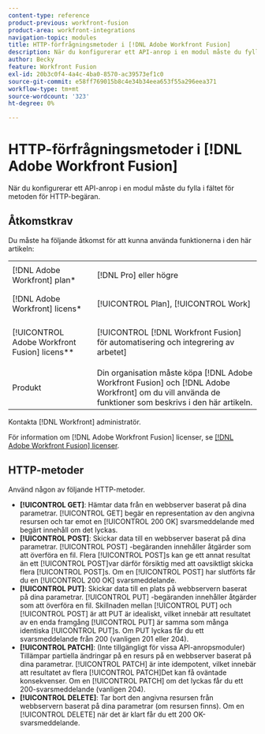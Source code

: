 ```yaml
---
content-type: reference
product-previous: workfront-fusion
product-area: workfront-integrations
navigation-topic: modules
title: HTTP-förfrågningsmetoder i [!DNL Adobe Workfront Fusion]
description: När du konfigurerar ett API-anrop i en modul måste du fylla i fältet för metoden för HTTP-begäran.
author: Becky
feature: Workfront Fusion
exl-id: 20b3c0f4-4a4c-4ba0-8570-ac39573ef1c0
source-git-commit: e58ff769015b8c4e34b34eea653f55a296eea371
workflow-type: tm+mt
source-wordcount: '323'
ht-degree: 0%

---
```


# HTTP-förfrågningsmetoder i [!DNL Adobe Workfront Fusion]

När du konfigurerar ett API-anrop i en modul måste du fylla i fältet för metoden för HTTP-begäran.

## Åtkomstkrav

Du måste ha följande åtkomst för att kunna använda funktionerna i den här artikeln:

<table style="table-layout:auto">
 <col> 
 <col> 
 <tbody> 
  <tr> 
    <td role="rowheader">[!DNL Adobe Workfront] plan*</td> 
   <td> <p>[!DNL Pro] eller högre</p> </td> 
  </tr> 
  <tr data-mc-conditions=""> 
   <td role="rowheader">[!DNL Adobe Workfront] licens*</td> 
   <td> <p>[!UICONTROL Plan], [!UICONTROL Work]</p> </td> 
  </tr> 
  <tr> 
   <td role="rowheader">[!UICONTROL Adobe Workfront Fusion] licens**</td> 
   <td> <p>[!UICONTROL [!DNL Workfront Fusion] för automatisering och integrering av arbetet] </p>  </td> 
  </tr> 
  <tr> 
   <td role="rowheader">Produkt</td> 
   <td>Din organisation måste köpa [!DNL Adobe Workfront Fusion] och [!DNL Adobe Workfront] om du vill använda de funktioner som beskrivs i den här artikeln.</td> 
  </tr> 
 </tbody> 
</table>

Kontakta [!DNL Workfront] administratör.

För information om [!DNL Adobe Workfront Fusion] licenser, se [[!DNL Adobe Workfront Fusion] licenser](../../workfront-fusion/get-started/license-automation-vs-integration.md).

## HTTP-metoder

Använd någon av följande HTTP-metoder.

* **[!UICONTROL GET]**: Hämtar data från en webbserver baserat på dina parametrar. [!UICONTROL GET] begär en representation av den angivna resursen och tar emot en [!UICONTROL 200 OK] svarsmeddelande med begärt innehåll om det lyckas.
* **[!UICONTROL POST]**: Skickar data till en webbserver baserat på dina parametrar. [!UICONTROL POST] -begäranden innehåller åtgärder som att överföra en fil. Flera [!UICONTROL POST]s kan ge ett annat resultat än ett [!UICONTROL POST]var därför försiktig med att oavsiktligt skicka flera [!UICONTROL POST]s. Om en [!UICONTROL POST] har slutförts får du en [!UICONTROL 200 OK] svarsmeddelande.
* **[!UICONTROL PUT]**: Skickar data till en plats på webbservern baserat på dina parametrar. [!UICONTROL PUT] -begäranden innehåller åtgärder som att överföra en fil. Skillnaden mellan [!UICONTROL PUT] och [!UICONTROL POST] är att PUT är idealiskt, vilket innebär att resultatet av en enda framgång [!UICONTROL PUT] är samma som många identiska [!UICONTROL PUT]s. Om PUT lyckas får du ett svarsmeddelande från 200 (vanligen 201 eller 204).
* **[!UICONTROL PATCH]**: (Inte tillgängligt för vissa API-anropsmoduler) Tillämpar partiella ändringar på en resurs på en webbserver baserat på dina parametrar. [!UICONTROL PATCH] är inte idempotent, vilket innebär att resultatet av flera [!UICONTROL PATCH]Det kan få oväntade konsekvenser. Om en [!UICONTROL PATCH] om det lyckas får du ett 200-svarsmeddelande (vanligen 204).
* **[!UICONTROL DELETE]**: Tar bort den angivna resursen från webbservern baserat på dina parametrar (om resursen finns). Om en [!UICONTROL DELETE] när det är klart får du ett 200 OK-svarsmeddelande.
